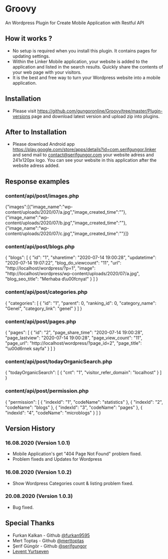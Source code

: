 # Groovy
An Wordpress Plugin for Create Mobile Application with Restful API

## How it works ?
- No setup is required when you install this plugin. It contains pages for updating settings.
- Within the Linker Mobile application, your website is added to the application and listed in the search results. Quickly share the contents of your web page with your visitors.
- It is the best and free way to turn your Wordpress website into a mobile application.

## Installation
- Please visit https://github.com/gungoronline/Groovy/tree/master/Plugin-versions page and download latest version and upload zip into plugins.

## After to Installation
- Please download Android app https://play.google.com/store/apps/details?id=com.serifgungor.linker and send mail to contact@serifgungor.com your website adress and 241x120px logo. You can see your website in this application after the website adress added.

## Response examples
### content/api/post/images.php
{"images":[{"image_name":"wp-content/uploads/2020/07/a.jpg","image_created_time":""},{"image_name":"wp-content/uploads/2020/07/b.jpg","image_created_time":""},{"image_name":"wp-content/uploads/2020/07/c.jpg","image_created_time":""}]}

### content/api/post/blogs.php
{
    "blogs": [
        {
            "id": "1",
            "sharetime": "2020-07-14 19:00:28",
            "updatetime": "2020-07-14 19:07:22",
            "blog_do_viewcount": "11",
            "url": "http:\/\/localhost\/wordpress\/?p=1",
            "image": "http:\/\/localhost\/wordpress\/wp-content\/uploads\/2020\/07\/a.jpg",
            "blog_seo_title": "Merhaba d\u00fcnya!"
        }
    ]
}

### content/api/post/categories.php
{
    "categories": [
        {
            "id": "1",
            "parent": 0,
            "ranking_id": 0,
            "category_name": "Genel",
            "category_link": "genel"
        }
    ]
}

### content/api/post/pages.php
{
    "pages": [
        {
            "id": "2",
            "page_share_time": "2020-07-14 19:00:28",
            "page_lastview": "2020-07-14 19:00:28",
            "page_view_count": "11",
            "page_url": "http:\/\/localhost\/wordpress\/?page_id=2",
            "page_title": "\u00d6rnek sayfa"
        }
    ]
}

### content/api/post/todayOrganicSearch.php
{
    "todayOrganicSearch": [
        {
            "cnt": "1",
            "visitor_refer_domain": "localhost"
        }
    ]
}

### content/api/post/permission.php
{
    "permission": [
        {
            "indexId": "1",
            "codeName": "statistics"
        },
        {
            "indexId": "2",
            "codeName": "blogs"
        },
        {
            "indexId": "3",
            "codeName": "pages"
        },
        {
            "indexId": "4",
            "codeName": "microblogs"
        }
    ]
}

## Version History
### 16.08.2020 (Version 1.0.1)
- Mobile Application's get "404 Page Not Found" problem fixed.
- Problem fixeds and Updates for Wordpress
### 16.08.2020 (Version 1.0.2)
- Show Wordpress Categories count & listing problem fixed.
### 20.08.2020 (Version 1.0.3)
- Bug fixed.

## Special Thanks
- Furkan Kalkan - Github [@furkan9595](https://github.com/furkan9595)
- Mert Toptaş - Github [@merttoptas](https://github.com/merttoptas)
- Şerif Güngör - Github [@serifgungor](https://github.com/serifgungor)
- [Levent Yurtseven](https://leventyurtseven.com)
